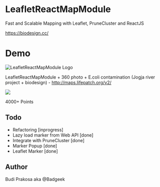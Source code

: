 # LeafletReactMapModule
Fast and Scalable Mapping with Leaflet, PruneCluster and ReactJS

https://biodesign.cc/

# Demo


![LeafletReactMapModule Logo](http://imgs.fyi/img/6ts8.png)

LeafletReactMapModule + 360 photo + E.coli contamination (Jogja river project + biodesign) - http://maps.lifepatch.org/v2/


![](https://scontent-sin2-1.xx.fbcdn.net/v/t1.0-9/10917113_10152505455156415_17381634957654868_n.jpg?_nc_cat=110&_nc_ht=scontent-sin2-1.xx&oh=eacb6755988a60525fc003ac40256a3f&oe=5CADCB29)

4000+ Points


## Todo
* Refactoring [inprogress]
* Lazy load marker from Web API [done]
* Integrate with PruneCluster [done]
* Marker Popup [done]
* Leaflet Marker [done]

## Author

Budi Prakosa aka @Badgeek
